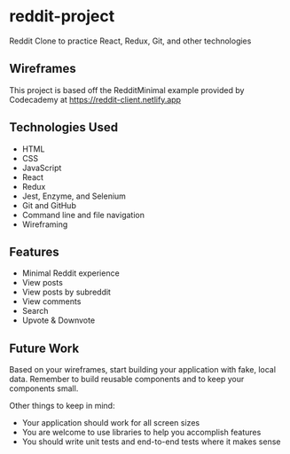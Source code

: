 # reddit-project
Reddit Clone to practice React, Redux, Git, and other technologies

## Wireframes
This project is based off the RedditMinimal example provided by Codecademy at https://reddit-client.netlify.app

## Technologies Used
* HTML
* CSS
* JavaScript
* React
* Redux
* Jest, Enzyme, and Selenium
* Git and GitHub
* Command line and file navigation
* Wireframing

## Features
* Minimal Reddit experience
* View posts
* View posts by subreddit
* View comments
* Search
* Upvote & Downvote

## Future Work
Based on your wireframes, start building your application with fake, local data. Remember to build reusable components and to keep your components small.

Other things to keep in mind:
* Your application should work for all screen sizes
* You are welcome to use libraries to help you accomplish features
* You should write unit tests and end-to-end tests where it makes sense